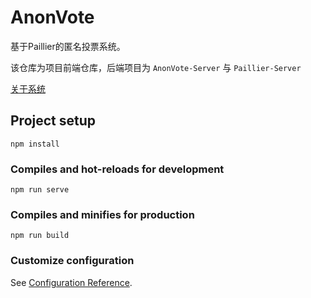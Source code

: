 # AnonVote

基于Paillier的匿名投票系统。

该仓库为项目前端仓库，后端项目为 `AnonVote-Server` 与 `Paillier-Server`

[关于系统](https://anonvote.beatree.cn/#/about)

## Project setup
```
npm install
```

### Compiles and hot-reloads for development
```
npm run serve
```

### Compiles and minifies for production
```
npm run build
```

### Customize configuration
See [Configuration Reference](https://cli.vuejs.org/config/).

